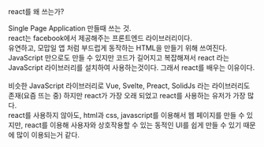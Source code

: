 react를 왜 쓰는가?

Single Page Application 만들때 쓰는 것.
<br>
react는 facebook에서 제공해주는 프론트엔드 라이브러리이다.<br>
유연하고, 모맙일 앱 처럼 부드럽게 동작하는 HTML을 만들기 위해 쓰여진다.<br>
JavaScript 만으로도 만들 수 있지만 코드가 길어지고 복잡해져서 react 라는 JavaScript 라이브러리를 설치하여 사용하는것이다. 그래서 react를 배우는 이유이다.<br>
<br>
비슷한 JavaScript 라이브러리로 Vue, Svelte, Preact, SolidJs 라는 라이브러리도 존재(요즘 뜨는 중) 하지만 react가 가장 오래  되었고 react를 사용하는 유저가 가장 많다.<br>
react를 사용하지 않아도, html과 css, javascript를 이용해서 웹 페이지를 만들 수 있지만, react를 이용해 사용자와 상호작용할 수 있는 동적인 UI를 쉽게 만들 수 있기 때문에 많이 이용되는거 같다.
